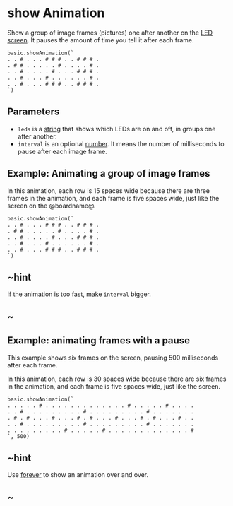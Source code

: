 # show Animation

Show a group of image frames (pictures) one after another on the [LED screen](/device/screen). It pauses the amount of time you tell it after each frame.

```sig
basic.showAnimation(`
. . # . . . # # # . . # # # .
. # # . . . . . # . . . . # .
. . # . . . . # . . . # # # .
. . # . . . # . . . . . . # .
. . # . . . # # # . . # # # .
`)
```

## Parameters

* `leds` is a [string](/types/string) that shows which LEDs are on and off, in groups one after another.
* `interval` is an optional [number](/types/number). It means the number of milliseconds to pause after each image frame.

## Example: Animating a group of image frames

In this animation, each row is 15 spaces wide because there are three frames in the animation, and each frame is five spaces wide, just like the screen on the @boardname@.

```blocks
basic.showAnimation(`
. . # . . . # # # . . # # # .
. # # . . . . . # . . . . # .
. . # . . . . # . . . # # # .
. . # . . . # . . . . . . # .
. . # . . . # # # . . # # # .
`)
```

## ~hint

If the animation is too fast, make `interval` bigger.

## ~

## Example: animating frames with a pause

This example shows six frames on the screen, pausing 500 milliseconds after each frame.

In this animation, each row is 30 spaces wide because there are six frames in the animation, and each frame is five spaces wide, just like the screen.

```blocks
basic.showAnimation(`
. . . . . # . . . . . . . . . . . . . # . . . . . # . . . .
. . # . . . . . . . . . # . . . . . . . . . # . . . . . . .
. # . # . . . # . . . # . # . . . # . . . # . # . . . # . .
. . # . . . . . . . . . # . . . . . . . . . # . . . . . . .
. . . . . . . . . # . . . . . # . . . . . . . . . . . . . #
`, 500)
```

## ~hint

Use [forever](/reference/basic/forever) to show an animation over and over.

## ~